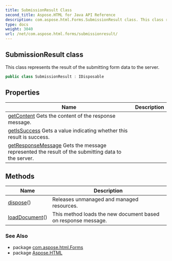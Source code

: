 ```yaml
---
title: SubmissionResult Class
second_title: Aspose.HTML for Java API Reference
description: com.aspose.html.Forms.SubmissionResult class. This class represents the result of the submitting form data to the server
type: docs
weight: 3040
url: /net/com.aspose.html.forms/submissionresult/
---
```

## SubmissionResult class

This class represents the result of the submitting form data to the server.

```java
public class SubmissionResult : IDisposable
```

## Properties

| Name | Description |
| --- | --- |
| [getContent](../../com.aspose.html.forms/submissionresult/content/) Gets the content of the response message. |
| [getIsSuccess](../../com.aspose.html.forms/submissionresult/issuccess/) Gets a value indicating whether this result is success. |
| [getResponseMessage](../../com.aspose.html.forms/submissionresult/responsemessage/) Gets the message represented the result of the submitting data to the server. |

## Methods

| Name | Description |
| --- | --- |
| [dispose](../../com.aspose.html.forms/submissionresult/dispose/)() | Releases unmanaged and managed resources. |
| [loadDocument](../../com.aspose.html.forms/submissionresult/loaddocument/)() | This method loads the new document based on response message. |

### See Also

* package [com.aspose.html.Forms](../../com.aspose.html.forms/)
* package [Aspose.HTML](../../)
